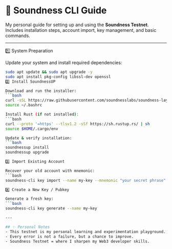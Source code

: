 # 🚀 Soundness CLI Guide

My personal guide for setting up and using the **Soundness Testnet**.  
Includes installation steps, account import, key management, and basic commands.

---

1️⃣ System Preparation  

Update your system and install required dependencies:  

```bash
sudo apt update && sudo apt upgrade -y
sudo apt install pkg-config libssl-dev openssl
2️⃣ Install SoundnessUP

Download and run the installer:
```bash
curl -sSL https://raw.githubusercontent.com/soundnesslabs/soundness-layer/main/soundnessup/install | bash
source ~/.bashrc

Install Rust (if not installed):
```bash
curl --proto '=https' --tlsv1.2 -sSf https://sh.rustup.rs/ | sh
source $HOME/.cargo/env

Update & verify installation:
```bash
soundnessup install
soundnessup upgrade

3️⃣ Import Existing Account

Recover your old account with mnemonic:
```bash
soundness-cli key import --name my-key --mnemonic "your secret phrase"

4️⃣ Create a New Key / Pubkey

Generate a fresh key:
```bash
soundness-cli key generate --name my-key

---

## ✨ Personal Notes
- This testnet is my personal learning and experimentation playground.  
- Every error is not a failure, but a chance to improve.  
- Soundness Testnet = where I sharpen my Web3 developer skills.  

